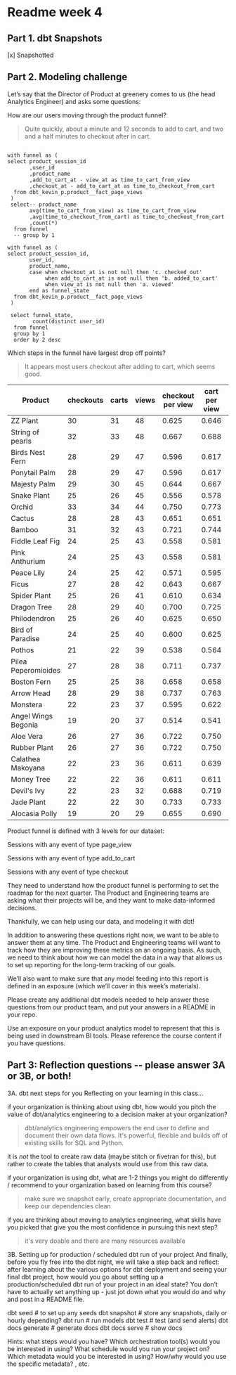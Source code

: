 # Readme week 4 

## Part 1. dbt Snapshots
[x] Snapshotted 

## Part 2. Modeling challenge

Let’s say that the Director of Product at greenery comes to us (the head Analytics Engineer) and asks some questions:

How are our users moving through the product funnel?
> Quite quickly, about a minute and 12 seconds to add to cart, and two and a half minutes to checkout after in cart. 

```

with funnel as (
select product_session_id
       ,user_id
       ,product_name
       ,add_to_cart_at - view_at as time_to_cart_from_view
       ,checkout_at - add_to_cart_at as time_to_checkout_from_cart 
  from dbt_kevin_p.product__fact_page_views
 ) 
 select-- product_name
       avg(time_to_cart_from_view) as time_to_cart_from_view
       ,avg(time_to_checkout_from_cart) as time_to_checkout_from_cart
       ,count(*)
  from funnel
  -- group by 1 
```


```
with funnel as (
select product_session_id,
       user_id, 
       product_name, 
       case when checkout_at is not null then 'c. checked_out'
            when add_to_cart_at is not null then 'b. added_to_cart'
            when view_at is not null then 'a. viewed'
       end as funnel_state
  from dbt_kevin_p.product__fact_page_views
 ) 
 
 select funnel_state,
        count(distinct user_id)
  from funnel 
  group by 1 
  order by 2 desc 
```


Which steps in the funnel have largest drop off points?

> It appears most users checkout after adding to cart, which seems good. 

| Product             | checkouts | carts | views | checkout per view | cart per view | checkout per cart |
|---------------------|----|----|----|-------|-------|-------|
| ZZ Plant            | 30 | 31 | 48 | 0.625 | 0.646 | 0.968 |
| String of pearls    | 32 | 33 | 48 | 0.667 | 0.688 | 0.970 |
| Birds Nest Fern     | 28 | 29 | 47 | 0.596 | 0.617 | 0.966 |
| Ponytail Palm       | 28 | 29 | 47 | 0.596 | 0.617 | 0.966 |
| Majesty Palm        | 29 | 30 | 45 | 0.644 | 0.667 | 0.967 |
| Snake Plant         | 25 | 26 | 45 | 0.556 | 0.578 | 0.962 |
| Orchid              | 33 | 34 | 44 | 0.750 | 0.773 | 0.971 |
| Cactus              | 28 | 28 | 43 | 0.651 | 0.651 | 1.000 |
| Bamboo              | 31 | 32 | 43 | 0.721 | 0.744 | 0.969 |
| Fiddle Leaf Fig     | 24 | 25 | 43 | 0.558 | 0.581 | 0.960 |
| Pink Anthurium      | 24 | 25 | 43 | 0.558 | 0.581 | 0.960 |
| Peace Lily          | 24 | 25 | 42 | 0.571 | 0.595 | 0.960 |
| Ficus               | 27 | 28 | 42 | 0.643 | 0.667 | 0.964 |
| Spider Plant        | 25 | 26 | 41 | 0.610 | 0.634 | 0.962 |
| Dragon Tree         | 28 | 29 | 40 | 0.700 | 0.725 | 0.966 |
| Philodendron        | 25 | 26 | 40 | 0.625 | 0.650 | 0.962 |
| Bird of Paradise    | 24 | 25 | 40 | 0.600 | 0.625 | 0.960 |
| Pothos              | 21 | 22 | 39 | 0.538 | 0.564 | 0.955 |
| Pilea Peperomioides | 27 | 28 | 38 | 0.711 | 0.737 | 0.964 |
| Boston Fern         | 25 | 25 | 38 | 0.658 | 0.658 | 1.000 |
| Arrow Head          | 28 | 29 | 38 | 0.737 | 0.763 | 0.966 |
| Monstera            | 22 | 23 | 37 | 0.595 | 0.622 | 0.957 |
| Angel Wings Begonia | 19 | 20 | 37 | 0.514 | 0.541 | 0.950 |
| Aloe Vera           | 26 | 27 | 36 | 0.722 | 0.750 | 0.963 |
| Rubber Plant        | 26 | 27 | 36 | 0.722 | 0.750 | 0.963 |
| Calathea Makoyana   | 22 | 23 | 36 | 0.611 | 0.639 | 0.957 |
| Money Tree          | 22 | 22 | 36 | 0.611 | 0.611 | 1.000 |
| Devil's Ivy         | 22 | 23 | 32 | 0.688 | 0.719 | 0.957 |
| Jade Plant          | 22 | 22 | 30 | 0.733 | 0.733 | 1.000 |
| Alocasia Polly      | 19 | 20 | 29 | 0.655 | 0.690 | 0.950 |

Product funnel is defined with 3 levels for our dataset:

Sessions with any event of type page_view

Sessions with any event of type add_to_cart

Sessions with any event of type checkout

They need to understand how the product funnel is performing to set the roadmap for the next quarter. The Product and Engineering teams are asking what their projects will be, and they want to make data-informed decisions.

Thankfully, we can help using our data, and modeling it with dbt!

In addition to answering these questions right now, we want to be able to answer them at any time. The Product and Engineering teams will want to track how they are improving these metrics on an ongoing basis. As such, we need to think about how we can model the data in a way that allows us to set up reporting for the long-term tracking of our goals.

We’ll also want to make sure that any model feeding into this report is defined in an exposure (which we’ll cover in this week’s materials).

Please create any additional dbt models needed to help answer these questions from our product team, and put your answers in a README in your repo.

Use an exposure on your product analytics model to represent that this is being used in downstream BI tools. Please reference the course content if you have questions.


## Part 3: Reflection questions -- please answer 3A or 3B, or both!

3A. dbt next steps for you 
Reflecting on your learning in this class...

if your organization is thinking about using dbt, how would you pitch the value of dbt/analytics engineering to a decision maker at your organization?

> dbt/analytics engineering empowers the end user to define and document their own data flows. It's powerful, flexible and builds off of existing skills for SQL and Python. 

it is _not_ the tool to create raw data (maybe stitch or fivetran for this), but rather to create the tables that analysts would use from this raw data. 

if your organization is using dbt, what are 1-2 things you might do differently / recommend to your organization based on learning from this course?

> make sure we snapshot early, create appropriate documentation, and keep our dependencies clean 

if you are thinking about moving to analytics engineering, what skills have you picked that give you the most confidence in pursuing this next step?

> it's very doable and there are many resources available 

3B. Setting up for production / scheduled dbt run of your project And finally, before you fly free into the dbt night, we will take a step back and reflect: after learning about the various options for dbt deployment and seeing your final dbt project, how would you go about setting up a production/scheduled dbt run of your project in an ideal state? You don’t have to actually set anything up - just jot down what you would do and why and post in a README file.

> 


dbt seed # to set up any seeds
dbt snapshot # store any snapshots, daily or hourly depending? 
dbt run # run models
dbt test # test (and send alerts)
dbt docs generate # generate docs
dbt docs serve # show docs 


Hints: what steps would you have? Which orchestration tool(s) would you be interested in using? What schedule would you run your project on? Which metadata would you be interested in using? How/why would you use the specific metadata? , etc.